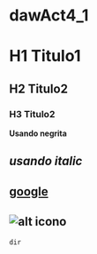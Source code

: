 # dawAct4_1

# H1 Titulo1
## H2 Titulo2
### H3 Titulo2
**Usando negrita**

_usando italic_
---
[google](https://www.google.es)
---
![alt icono](/dawAct4_1/img/logo.png)
---
`dir`